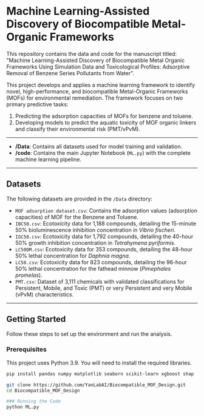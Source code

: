 # Machine Learning-Assisted Discovery of Biocompatible Metal-Organic Frameworks

This repository contains the data and code for the manuscript titled: "Machine Learning-Assisted Discovery of Biocompatible Metal Organic Frameworks Using Simulation Data and Toxicological Profiles: Adsorptive Removal of Benzene Series Pollutants from Water".

This project develops and applies a machine learning framework to identify novel, high-performance, and biocompatible Metal-Organic Frameworks (MOFs) for environmental remediation. The framework focuses on two primary predictive tasks:
1.  Predicting the adsorption capacities of MOFs for benzene and toluene.
2.  Developing models to predict the aquatic toxicity of MOF organic linkers and classify their environmental risk (PMT/vPvM).

---


-   **/Data**: Contains all datasets used for model training and validation.
-   **/code**: Contains the main Jupyter Notebook (`ML.py`) with the complete machine learning pipeline.

---

## Datasets

The following datasets are provided in the `/Data` directory:

-   `MOF adsorption dataset.csv`: Contains the adsorption values (adsorption capacities) of MOF for the Benzene and Toluene.
-   `IBC50.csv`: Ecotoxicity data for 1,188 compounds, detailing the 15-minute 50% bioluminescence inhibition concentration in *Vibrio fischeri*.
-   `IGC50.csv`: Ecotoxicity data for 1,792 compounds, detailing the 40-hour 50% growth inhibition concentration in *Tetrahymena pyriformis*.
-   `LC50DM.csv`: Ecotoxicity data for 353 compounds, detailing the 48-hour 50% lethal concentration for *Daphnia magna*.
-   `LC50.csv`: Ecotoxicity data for 823 compounds, detailing the 96-hour 50% lethal concentration for the fathead minnow (*Pimephales promelas*).
-   `PMT.csv`: Dataset of 3,111 chemicals with validated classifications for Persistent, Mobile, and Toxic (PMT) or very Persistent and very Mobile (vPvM) characteristics.

---


## Getting Started

Follow these steps to set up the environment and run the analysis.

### Prerequisites

This project uses Python 3.9. You will need to install the required libraries.

```bash
pip install pandas numpy matplotlib seaborn scikit-learn xgboost shap

git clone https://github.com/YanLabAI/Biocompatible_MOF_Design.git
cd Biocompatible_MOF_Design

### Running the Code
python ML.py
